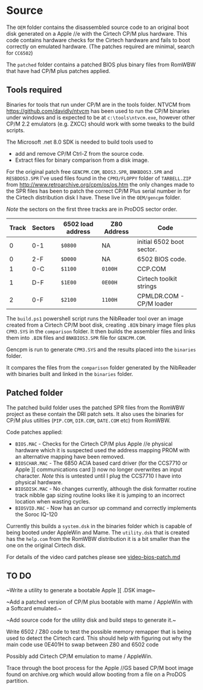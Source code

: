# Source

The `OEM` folder contains the disassembled source code to an original boot disk generated on a Apple //e with the Cirtech CP/M plus hardware. This code contains hardware checks for the Cirtech hardware and fails to boot correctly on emulated hardware. (The patches required are minimal, search for `CC6502`)

The `patched` folder contains a patched BIOS plus binary files from RomWBW that have had CP/M plus patches applied.

## Tools required

Binaries for tools that run under CP/M are in the tools folder.
NTVCM from https://github.com/davidly/ntvcm has been used to run the CP/M binaries under windows and is expected to be at `c:\tools\ntvcm.exe`, however other CP/M 2.2 emulators (e.g. ZXCC) should work with some tweaks to the build scripts.

The Microsoft .net 8.0 SDK is needed to build tools used to
- add and remove CP/M Ctrl-Z from the source code.
- Extract files for binary comparison from a disk image.

For the original patch free `GENCPM.COM`, `BDOS3.SPR`, `BNKBDOS3.SPR` and `RESBDOS3.SPR` I've used files found in the `CPM3/FLOPPY` folder of `TARBELL.ZIP` from http://www.retroarchive.org/cpm/os/os.htm the only changes made to the SPR files has been to patch the correct CP/M Plus serial number in for the Cirtech distribution disk I have. These live in the `OEM/gencpm` folder.

*Note* the sectors on the first three tracks are in ProDOS sector order.

|Track| Sectors | 6502 load address | Z80 Address | Code |
|-----|---------|-------------------|-------------|------|
| 0   | 0-1     | `$0800` | NA |initial 6502 boot sector. |
| 0   | 2-F     | `$D000` | NA | 6502 BIOS code. |
| 1   | 0-C     | `$1100` | `0100H` | CCP.COM |
| 1   | D-F     | `$1E00` | `0E00H` | Cirtech toolkit strings |
| 2   | 0-F     | `$2100` | `1100H` | CPMLDR.COM - CP/M loader |

The `build.ps1` powershell script runs the NibReader tool over an image created from a
Cirtech CP/M boot disk, creating `.BIN` binary image files plus `CPM3.SYS` in the `comparison` folder. It then builds the assembler files and links them into `.BIN` files and `BNKBIOS3.SPR` file for `GENCPM.COM`. 

Gencpm is run to generate `CPM3.SYS` and the results placed into the `binaries` folder.

It compares the files from the `comparison` folder generated by the NibReader with binaries built and linked in the `binaries` folder. 

## Patched folder

The patched build folder uses the patched SPR files from the RomWBW project as these contain the DRI patch sets. It also uses the binaries for CP/M plus utilties (`PIP.COM`, `DIR.COM`, `DATE.COM` etc) from RomWBW. 

Code patches applied:
- `BIOS.MAC` - Checks for the Cirtech CP/M plus Apple //e physical hardware which it is suspected used the address mapping PROM with an alternative mapping have been removed.
- `BIOSCHAR.MAC` - The 6850 ACIA based card driver (for the CCS7710 or Apple ][ communications card ]) now no longer overwrites an input character. _Note_ this is untested until I plug the CCS7710 I have into physical hardware.
- `BIOSDISK.MAC` - No changes currently, although the disk formatter routine track nibble gap sizing routine looks like it is jumping to an incorrect location when wasting cycles.
- `BIOSVID.MAC` - Now has an cursor up command and correctly implements the Soroc IQ-120

Currently this builds a `system.dsk` in the binaries folder which is capable of being booted under AppleWin and Mame. The `utility.dsk` that is created has the `help.com` from the RomWBW distribution it is a bit smaller than the one on the original Cirtech disk.

For details of the video card patches please see [video-bios-patch.md](video-bios-patch.md)

## TO DO

~Write a utility to generate a bootable Apple ][ .DSK image~

~Add a patched version of CP/M plus bootable with mame / AppleWin with a Softcard emulated.~

~Add source code for the utility disk and build steps to generate it.~

Write 6502 / Z80 code to test the possible memory remapper that is being used to detect the Cirtech card. This should help with figuring out why the main code use 0E401H to swap between Z80 and 6502 code

Possibly add Cirtech CP/M emulation to mame / AppleWin.

Trace through the boot process for the Apple //GS based CP/M boot image found on archive.org which would allow booting from a file on a ProDOS partition.

